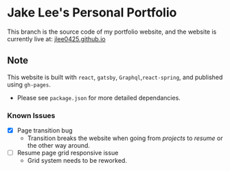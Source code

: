 # Jake Lee's Personal Portfolio

This branch is the source code of my portfolio website, and the website is currently live at: [jlee0425.github.io](https://jlee0425.github.io/)

## Note

This website is built with `react`, `gatsby`, `Graphql`,`react-spring`, and published using `gh-pages`.

- Please see `package.json` for more detailed dependancies.

### Known Issues

- [x] Page transition bug
  - Transition breaks the website when going from _projects_ to _resume_ or the other way around.
- [ ] Resume page grid responsive issue
  - Grid system needs to be reworked.
